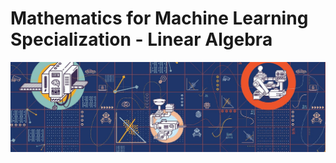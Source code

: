 # Mathematics for Machine Learning Specialization - Linear Algebra

<p><img src="https://github.com/joocahyadi/bangkit_academy_2023/blob/main/img/Mathematics%20for%20Machine%20Learning%20Specialization.jfif"></p>
